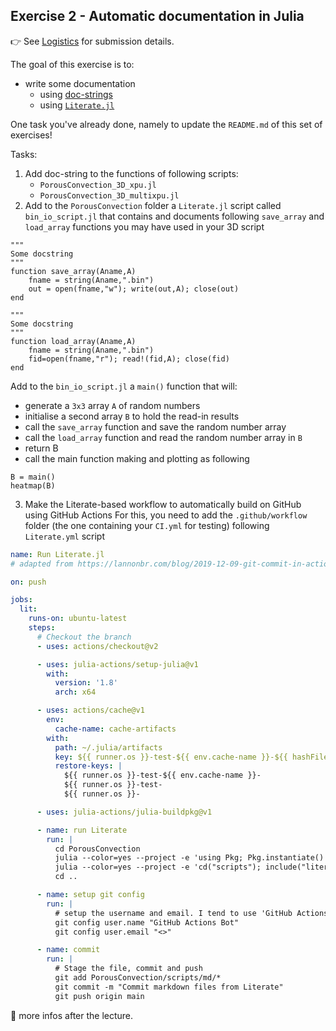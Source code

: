 <!--This file was generated, do not modify it.-->
## Exercise 2 - **Automatic documentation in Julia**

👉 See [Logistics](/logistics/#submission) for submission details.

The goal of this exercise is to:
- write some documentation
  - using [doc-strings](https://docs.julialang.org/en/v1/manual/documentation/)
  - using [`Literate.jl`](https://github.com/fredrikekre/Literate.jl)

One task you've already done, namely to update the `README.md` of this set of exercises!

Tasks:
1. Add doc-string to the functions of following scripts:
    - `PorousConvection_3D_xpu.jl`
    - `PorousConvection_3D_multixpu.jl`
2. Add to the `PorousConvection` folder  a `Literate.jl` script called `bin_io_script.jl` that contains and documents following `save_array` and `load_array` functions you may have used in your 3D script

````julia:ex1
"""
Some docstring
"""
function save_array(Aname,A)
    fname = string(Aname,".bin")
    out = open(fname,"w"); write(out,A); close(out)
end

"""
Some docstring
"""
function load_array(Aname,A)
    fname = string(Aname,".bin")
    fid=open(fname,"r"); read!(fid,A); close(fid)
end
````

Add to the `bin_io_script.jl` a `main()` function that will:
- generate a `3x3` array `A` of random numbers
- initialise a second array `B` to hold the read-in results
- call the `save_array` function and save the random number array
- call the `load_array` function and read the random number array in `B`
- return B
- call the main function making and plotting as following

````julia:ex2
B = main()
heatmap(B)
````

3. Make the Literate-based workflow to automatically build on GitHub using GitHub Actions
For this, you need to add the `.github/workflow` folder (the one containing your `CI.yml` for testing) following `Literate.yml` script

```yml
name: Run Literate.jl
# adapted from https://lannonbr.com/blog/2019-12-09-git-commit-in-actions

on: push

jobs:
  lit:
    runs-on: ubuntu-latest
    steps:
      # Checkout the branch
      - uses: actions/checkout@v2

      - uses: julia-actions/setup-julia@v1
        with:
          version: '1.8'
          arch: x64

      - uses: actions/cache@v1
        env:
          cache-name: cache-artifacts
        with:
          path: ~/.julia/artifacts
          key: ${{ runner.os }}-test-${{ env.cache-name }}-${{ hashFiles('**/Project.toml') }}
          restore-keys: |
            ${{ runner.os }}-test-${{ env.cache-name }}-
            ${{ runner.os }}-test-
            ${{ runner.os }}-

      - uses: julia-actions/julia-buildpkg@v1

      - name: run Literate
        run: |
          cd PorousConvection
          julia --color=yes --project -e 'using Pkg; Pkg.instantiate()'
          julia --color=yes --project -e 'cd("scripts"); include("literate-script.jl")'
          cd ..

      - name: setup git config
        run: |
          # setup the username and email. I tend to use 'GitHub Actions Bot' with no email by default
          git config user.name "GitHub Actions Bot"
          git config user.email "<>"

      - name: commit
        run: |
          # Stage the file, commit and push
          git add PorousConvection/scripts/md/*
          git commit -m "Commit markdown files from Literate"
          git push origin main
```


🚧 more infos after the lecture.

